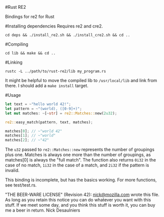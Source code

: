 #Rust RE2

Bindings for re2 for Rust

#Installing dependencies
Requires re2 and cre2.

```
cd deps && ./install_re2.sh && ./install_cre2.sh && cd ..
```

#Compiling
```
cd lib && make && cd ..
```

#Linking
```
rustc -L ../path/to/rust-re2/lib my_program.rs
```

It might be helpful to move the compiled lib to `/usr/local/lib` and link from
there.  I should add a `make install` target.

#Usage

```rust
let text = ~"hello world 42!";
let pattern = ~"(world), ([0-9]+)";
let mut matches: ~[~str] = re2::Matches::new(2u32);

re2::easy_match(pattern, text, matches);

matches[0]; // ~"world 42"
matches[1]; // ~"world"
matches[2]; // ~"42"
```

The `u32` passed to `re2::Matches::new` represents the number of groupings plus
one. Matches is always one more than the
number of groupings, as matches[0] is always the "full match".  The function
also returns `0i32` in the case of no match, `1i32` in the case of a match,
and `2i32` if the pattern is invalid.

This binding is incomplete, but has the basics working.  For more functions,
see test/test.rs.

"THE BEER-WARE LICENSE" (Revision 42):
<nick@mozilla.com> wrote this file. As long as you retain this notice you
can do whatever you want with this stuff. If we meet some day, and you think
this stuff is worth it, you can buy me a beer in return. Nick Desaulniers

